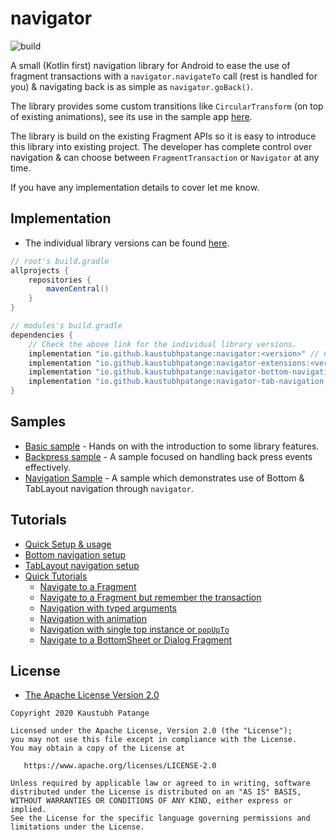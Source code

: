 # navigator

![build](https://github.com/KaustubhPatange/navigator/workflows/build/badge.svg)

A small (Kotlin first) navigation library for Android to ease the use of fragment transactions with a `navigator.navigateTo`
call (rest is handled for you) & navigating back is as simple as `navigator.goBack()`.

The library provides some custom transitions like `CircularTransform` (on top of existing animations), see its
use in the sample app [here](/samples/backpress-sample).

The library is build on the existing Fragment APIs so it is easy to introduce this library into existing project. The
developer has complete control over navigation & can choose between `FragmentTransaction` or `Navigator` at
any time.

If you have any implementation details to cover let me know.

## Implementation

- The individual library versions can be found [here](https://github.com/KaustubhPatange/navigator/wiki/Setup).

```groovy
// root's build.gradle
allprojects {
    repositories {
        mavenCentral()
    }
}
```

```groovy
// modules's build.gradle
dependencies {
    // Check the above link for the individual library versions.
    implementation "io.github.kaustubhpatange:navigator:<version>" // Core library (Required)
    implementation "io.github.kaustubhpatange:navigator-extensions:<version>" // Optional but recommended
    implementation "io.github.kaustubhpatange:navigator-bottom-navigation:<version>" // For setting up Bottom Navigation.
    implementation "io.github.kaustubhpatange:navigator-tab-navigation:<version>" // For setting up Tab Layout Navigation.
}
```

## Samples

- [Basic sample](/samples/basic-sample) - Hands on with the introduction to some library features.
- [Backpress sample](/samples/backpress-sample) - A sample focused on handling back press events effectively.
- [Navigation Sample](/samples/navigation-sample) - A sample which demonstrates use of Bottom & TabLayout navigation through `navigator`.

## Tutorials

- [Quick Setup & usage](<https://github.com/KaustubhPatange/navigator/wiki/(Sample-1)-Quick-setup-&-usage>)
- [Bottom navigation setup](<https://github.com/KaustubhPatange/navigator/wiki/(Sample-2)-Bottom-navigation-setup>)
- [TabLayout navigation setup](<https://github.com/KaustubhPatange/navigator/wiki/(Sample-3)-Tab-Navigation>)
- [Quick Tutorials](https://github.com/KaustubhPatange/navigator/wiki/Quick-Tutorials)
  - [Navigate to a Fragment](https://github.com/KaustubhPatange/navigator/wiki/Quick-Tutorials#navigate-to-fragment)
  - [Navigate to a Fragment but remember the transaction](https://github.com/KaustubhPatange/navigator/wiki/Quick-Tutorials#navigate-to-a-Fragment-but-remember-the-transaction)
  - [Navigation with typed arguments](https://github.com/KaustubhPatange/navigator/wiki/Quick-Tutorials#navigation-with-typed-arguments)
  - [Navigation with animation](https://github.com/KaustubhPatange/navigator/wiki/Quick-Tutorials#navigation-with-animation)
  - [Navigation with single top instance or `popUpTo`](https://github.com/KaustubhPatange/navigator/wiki/Quick-Tutorials#navigation-with-single-top-instance-or-popUpTo)
  - [Navigate to a BottomSheet or Dialog Fragment](https://github.com/KaustubhPatange/navigator/wiki/Quick-Tutorials#navigate-to-a-bottomSheet-or-dialog-fragment)

## License

- [The Apache License Version 2.0](https://www.apache.org/licenses/LICENSE-2.0.txt)

```
Copyright 2020 Kaustubh Patange

Licensed under the Apache License, Version 2.0 (the "License");
you may not use this file except in compliance with the License.
You may obtain a copy of the License at

   https://www.apache.org/licenses/LICENSE-2.0

Unless required by applicable law or agreed to in writing, software
distributed under the License is distributed on an "AS IS" BASIS,
WITHOUT WARRANTIES OR CONDITIONS OF ANY KIND, either express or implied.
See the License for the specific language governing permissions and
limitations under the License.
```
